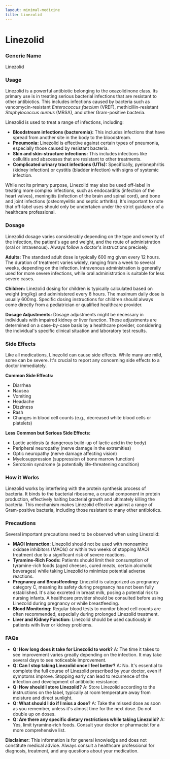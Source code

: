 ```yaml
---
layout: minimal-medicine
title: Linezolid
---
```


# Linezolid
### Generic Name
Linezolid

### Usage

Linezolid is a powerful antibiotic belonging to the oxazolidinone class.  Its primary use is in treating serious bacterial infections that are resistant to other antibiotics.  This includes infections caused by bacteria such as vancomycin-resistant *Enterococcus faecium* (VREF), methicillin-resistant *Staphylococcus aureus* (MRSA), and other Gram-positive bacteria.

Linezolid is used to treat a range of infections, including:

* **Bloodstream infections (bacteremia):**  This includes infections that have spread from another site in the body to the bloodstream.
* **Pneumonia:**  Linezolid is effective against certain types of pneumonia, especially those caused by resistant bacteria.
* **Skin and skin-structure infections:**  This includes infections like cellulitis and abscesses that are resistant to other treatments.
* **Complicated urinary tract infections (UTIs):**  Specifically, pyelonephritis (kidney infection) or cystitis (bladder infection) with signs of systemic infection.

While not its primary purpose, Linezolid may also be used off-label in treating more complex infections, such as endocarditis (infection of the heart valves), meningitis (infection of the brain and spinal cord), and bone and joint infections (osteomyelitis and septic arthritis).  It's important to note that off-label uses should only be undertaken under the strict guidance of a healthcare professional.

### Dosage

Linezolid dosage varies considerably depending on the type and severity of the infection, the patient's age and weight, and the route of administration (oral or intravenous).  Always follow a doctor's instructions precisely.

**Adults:** The standard adult dose is typically 600 mg given every 12 hours.  The duration of treatment varies widely, ranging from a week to several weeks, depending on the infection.  Intravenous administration is generally used for more severe infections, while oral administration is suitable for less severe cases.

**Children:** Linezolid dosing for children is typically calculated based on weight (mg/kg) and administered every 8 hours. The maximum daily dose is usually 600mg. Specific dosing instructions for children should always come directly from a pediatrician or qualified healthcare provider.

**Dosage Adjustments:** Dosage adjustments might be necessary in individuals with impaired kidney or liver function.  These adjustments are determined on a case-by-case basis by a healthcare provider, considering the individual's specific clinical situation and laboratory test results.

### Side Effects

Like all medications, Linezolid can cause side effects.  While many are mild, some can be severe.  It's crucial to report any concerning side effects to a doctor immediately.

**Common Side Effects:**

* Diarrhea
* Nausea
* Vomiting
* Headache
* Dizziness
* Rash
* Changes in blood cell counts (e.g., decreased white blood cells or platelets)


**Less Common but Serious Side Effects:**

* Lactic acidosis (a dangerous build-up of lactic acid in the body)
* Peripheral neuropathy (nerve damage in the extremities)
* Optic neuropathy (nerve damage affecting vision)
* Myelosuppression (suppression of bone marrow function)
* Serotonin syndrome (a potentially life-threatening condition)

### How it Works

Linezolid works by interfering with the protein synthesis process of bacteria.  It binds to the bacterial ribosome, a crucial component in protein production, effectively halting bacterial growth and ultimately killing the bacteria.  This mechanism makes Linezolid effective against a range of Gram-positive bacteria, including those resistant to many other antibiotics.

### Precautions

Several important precautions need to be observed when using Linezolid:

* **MAOI Interaction:** Linezolid should not be used with monoamine oxidase inhibitors (MAOIs) or within two weeks of stopping MAOI treatment due to a significant risk of severe reactions.
* **Tyramine-Rich Foods:**  Patients should limit their consumption of tyramine-rich foods (aged cheeses, cured meats, certain alcoholic beverages) while taking Linezolid to minimize potential adverse reactions.
* **Pregnancy and Breastfeeding:** Linezolid is categorized as pregnancy category C, meaning its safety during pregnancy has not been fully established. It's also excreted in breast milk, posing a potential risk to nursing infants.  A healthcare provider should be consulted before using Linezolid during pregnancy or while breastfeeding.
* **Blood Monitoring:**  Regular blood tests to monitor blood cell counts are often recommended, especially during prolonged Linezolid treatment.
* **Liver and Kidney Function:**  Linezolid should be used cautiously in patients with liver or kidney problems.

### FAQs

* **Q: How long does it take for Linezolid to work?** A: The time it takes to see improvement varies greatly depending on the infection.  It may take several days to see noticeable improvement.
* **Q: Can I stop taking Linezolid once I feel better?** A: No.  It's essential to complete the full course of Linezolid prescribed by your doctor, even if symptoms improve. Stopping early can lead to recurrence of the infection and development of antibiotic resistance.
* **Q: How should I store Linezolid?** A: Store Linezolid according to the instructions on the label, typically at room temperature away from moisture and direct sunlight.
* **Q: What should I do if I miss a dose?** A: Take the missed dose as soon as you remember, unless it's almost time for the next dose.  Do not double up on doses.
* **Q: Are there any specific dietary restrictions while taking Linezolid?** A: Yes, limit tyramine-rich foods.  Consult your doctor or pharmacist for a more comprehensive list.


**Disclaimer:** This information is for general knowledge and does not constitute medical advice. Always consult a healthcare professional for diagnosis, treatment, and any questions about your medication.
